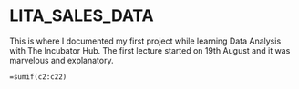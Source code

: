 # LITA_SALES_DATA
This is where I documented my first project while learning Data Analysis with The Incubator Hub. The first lecture started on 19th August and it was marvelous and explanatory. 
```
=sumif(c2:c22)
```
